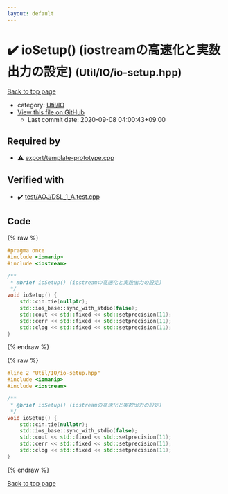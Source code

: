 ```yaml
---
layout: default
---
```


<!-- mathjax config similar to math.stackexchange -->
<script type="text/javascript" async
  src="https://cdnjs.cloudflare.com/ajax/libs/mathjax/2.7.5/MathJax.js?config=TeX-MML-AM_CHTML">
</script>
<script type="text/x-mathjax-config">
  MathJax.Hub.Config({
    TeX: { equationNumbers: { autoNumber: "AMS" }},
    tex2jax: {
      inlineMath: [ ['$','$'] ],
      processEscapes: true
    },
    "HTML-CSS": { matchFontHeight: false },
    displayAlign: "left",
    displayIndent: "2em"
  });
</script>

<script type="text/javascript" src="https://cdnjs.cloudflare.com/ajax/libs/jquery/3.4.1/jquery.min.js"></script>
<script src="https://cdn.jsdelivr.net/npm/jquery-balloon-js@1.1.2/jquery.balloon.min.js" integrity="sha256-ZEYs9VrgAeNuPvs15E39OsyOJaIkXEEt10fzxJ20+2I=" crossorigin="anonymous"></script>
<script type="text/javascript" src="../../../assets/js/copy-button.js"></script>
<link rel="stylesheet" href="../../../assets/css/copy-button.css" />


# :heavy_check_mark: ioSetup() (iostreamの高速化と実数出力の設定) <small>(Util/IO/io-setup.hpp)</small>

<a href="../../../index.html">Back to top page</a>

* category: <a href="../../../index.html#9a8d3eea1c7cba0485906562328c7d47">Util/IO</a>
* <a href="{{ site.github.repository_url }}/blob/master/Util/IO/io-setup.hpp">View this file on GitHub</a>
    - Last commit date: 2020-09-08 04:00:43+09:00




## Required by

* :warning: <a href="../../export/template-prototype.cpp.html">export/template-prototype.cpp</a>


## Verified with

* :heavy_check_mark: <a href="../../../verify/test/AOJ/DSL_1_A.test.cpp.html">test/AOJ/DSL_1_A.test.cpp</a>


## Code

<a id="unbundled"></a>
{% raw %}
```cpp
#pragma once
#include <iomanip>
#include <iostream>

/**
 * @brief ioSetup() (iostreamの高速化と実数出力の設定)
 */
void ioSetup() {
    std::cin.tie(nullptr);
    std::ios_base::sync_with_stdio(false);
    std::cout << std::fixed << std::setprecision(11);
    std::cerr << std::fixed << std::setprecision(11);
    std::clog << std::fixed << std::setprecision(11);
}

```
{% endraw %}

<a id="bundled"></a>
{% raw %}
```cpp
#line 2 "Util/IO/io-setup.hpp"
#include <iomanip>
#include <iostream>

/**
 * @brief ioSetup() (iostreamの高速化と実数出力の設定)
 */
void ioSetup() {
    std::cin.tie(nullptr);
    std::ios_base::sync_with_stdio(false);
    std::cout << std::fixed << std::setprecision(11);
    std::cerr << std::fixed << std::setprecision(11);
    std::clog << std::fixed << std::setprecision(11);
}

```
{% endraw %}

<a href="../../../index.html">Back to top page</a>

